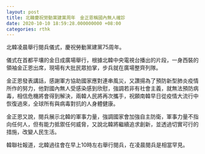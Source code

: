 ```yaml
---
layout: post
title: 北韓慶祝勞動黨建黨周年　金正恩稱國內無人確診
date: 2020-10-10 18:59:28.000000000 +08:00
categories: rthk
---
```


北韓凌晨舉行閱兵儀式，慶祝勞動黨建黨75周年。

儀式在首都平壤的金日成廣場舉行，根據北韓中央電視台播出的片段，一身西裝的領袖金正恩出席，現場有大批民眾拍掌，步兵就在廣場整齊列隊。

金正恩發表講話，感謝軍方協助國家應對連串風災，又讚揚為了預防新型肺炎疫情所作的努力，他對國內無人受感染感到欣慰，強調若非有社會主義，就無法預防病毒，相信危機將會得到解決，兩韓人民將再次攜手，祝願南韓早日從疫情大流行中恢復過來，全球所有與病毒對抗的人身體健康。

金正恩又說，閱兵展示北韓的軍事力量，強調國家會加強自主防衛，軍事力量不指向任何人，但有能力抵禦任何威脅，又說北韓將繼續追求創新，並透過切實可行的措施，改變人民生活。

韓聯社報道，北韓過往會在早上10時左右舉行閱兵，在凌晨閱兵是相當罕見。
